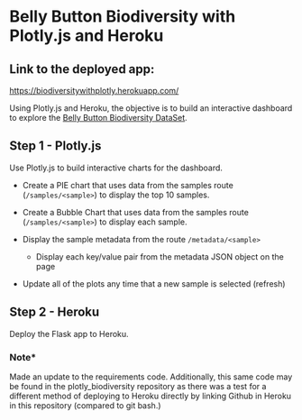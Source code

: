 # Belly Button Biodiversity with Plotly.js and Heroku

## Link to the deployed app:

https://biodiversitywithplotly.herokuapp.com/

Using Plotly.js and Heroku, the objective is to build an interactive dashboard to explore the [Belly Button Biodiversity DataSet](http://robdunnlab.com/projects/belly-button-biodiversity/).

## Step 1 - Plotly.js

Use Plotly.js to build interactive charts for the dashboard.

* Create a PIE chart that uses data from the samples route (`/samples/<sample>`) to display the top 10 samples.

* Create a Bubble Chart that uses data from the samples route (`/samples/<sample>`) to display each sample.

* Display the sample metadata from the route `/metadata/<sample>`

  * Display each key/value pair from the metadata JSON object on the page

* Update all of the plots any time that a new sample is selected (refresh)

## Step 2 - Heroku
Deploy the Flask app to Heroku.

### ******Note*******
Made an update to the requirements code.
Additionally, this same code may be found in the plotly_biodiversity repository as there was a test for a different method of deploying to Heroku directly by linking Github in Heroku in this repository (compared to git bash.)
